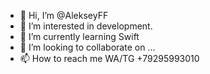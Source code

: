 - 👋 Hi, I’m @AlekseyFF
- 👀 I’m interested in development.
- 🌱 I’m currently learning Swift
- 💞️ I’m looking to collaborate on ...
- 📫 How to reach me WA/TG +79295993010

<!---
AlekseyFF/AlekseyFF is a ✨ special ✨ repository because its `README.md` (this file) appears on your GitHub profile.
You can click the Preview link to take a look at your changes.
--->
